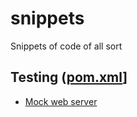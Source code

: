 # snippets
Snippets of code of all sort 

## Testing ([pom.xml](testing/pom.xml)]
- [Mock web server](testing/src/test/java/org/jmc/testing/spring/controller/SampleControllerTest.java)
